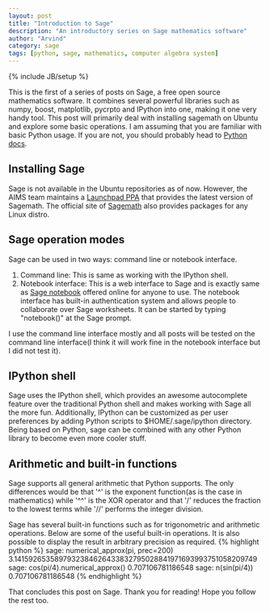 ```yaml
---
layout: post
title: "Introduction to Sage"
description: "An introductory series on Sage mathematics software"
author: "Arvind"
category: sage
tags: [python, sage, mathematics, computer algebra system]
---
```


{% include JB/setup %}

This is the first of a series of posts on Sage, a free open source mathematics
software. <!--more--> It combines several powerful libraries such as numpy,
boost, matplotlib, pycrpto and IPython into one, making it one very handy tool.
This post will primarily deal with installing sagemath on Ubuntu and explore
some basic operations. I am assuming that you are familiar with basic Python
usage. If you are not, you should probably head to [Python
docs](http://python.org/doc/).

## Installing Sage
Sage is not available in the Ubuntu repositories as of now. However, the AIMS
team maintains a [Launchpad PPA](https://launchpad.net/~aims/+archive/sagemath)
that provides the latest version of Sagemath. The official site of
[Sagemath](http://www.sagemath.org/download.html) also provides packages for
any Linux distro.

## Sage operation modes
Sage can be used in two ways: command line or notebook interface.
1. Command line: This is same as working with the IPython shell.
2. Notebook interface: This is a web interface to Sage and is exactly same as
[Sage notebook](http://www.sagenb.org) offered online for anyone to use. The
notebook interface has built-in authentication system and allows people to
collaborate over Sage worksheets. It can be started by typing "notebook()" at
the Sage prompt.

I use the command line interface mostly and all posts will be tested on the
command line interface(I think it will work fine in the notebook interface but
I did not test it).

## IPython shell
Sage uses the IPython shell, which provides an awesome autocomplete feature
over the traditional Python shell and makes working with Sage all the more fun.
Additionally, IPython can be customized as per user preferences by adding
Python scripts to $HOME/.sage/ipython directory. Being based on Python, sage
can be combined with any other Python library to become even more cooler stuff.

## Arithmetic and built-in functions
Sage supports all general arithmetic that Python supports. The only differences
would be that '^' is the exponent function(as is the case in mathematics) while
'^^' is the XOR operator and that '/' reduces the fraction to the lowest terms
while '//' performs the integer division.

Sage has several built-in functions such as for trigonometric and arithmetic
operations. Below are some of the useful built-in operations. It is also
possible to display the result in arbitrary precision as required.
{% highlight python %}
    sage: numerical_approx(pi, prec=200)
    3.1415926535897932384626433832795028841971693993751058209749
    sage: cos(pi/4).numerical_approx()
    0.707106781186548
    sage: n(sin(pi/4))
    0.707106781186548
{% endhighlight %}

That concludes this post on Sage. Thank you for reading! Hope you follow the
rest too.

